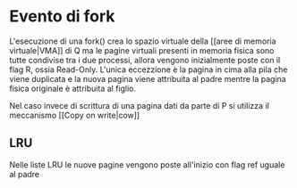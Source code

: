 


# Evento di fork
L'esecuzione di una fork() crea lo spazio virtuale della [[aree di memoria virtuale|VMA]] di Q ma le pagine virtuali presenti in memoria fisica sono tutte condivise tra i due processi, allora vengono inizialmente poste con il flag R, ossia Read-Only.
L'unica eccezzione è la pagina in cima alla pila che viene duplicata e la nuova pagina viene attribuita al padre mentre la pagina fisica originale è attribuita al figlio.

Nel caso invece di scrittura di una pagina dati da parte di P si utilizza il meccanismo [[Copy on write|cow]]




## LRU
Nelle liste LRU le nuove pagine vengono poste all'inizio con flag ref uguale al padre